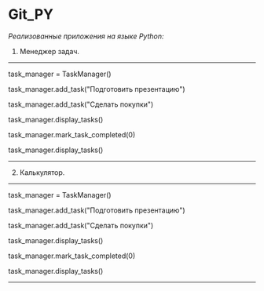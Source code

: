 # Git_PY
*Реализованные приложения на языке Python:*

1. Менеджер задач.
---
task_manager = TaskManager()

task_manager.add_task("Подготовить презентацию")

task_manager.add_task("Сделать покупки")

task_manager.display_tasks()

task_manager.mark_task_completed(0)

task_manager.display_tasks()

---

2. Калькулятор.
---
task_manager = TaskManager()

task_manager.add_task("Подготовить презентацию")

task_manager.add_task("Сделать покупки")

task_manager.display_tasks()

task_manager.mark_task_completed(0)

task_manager.display_tasks()

---
